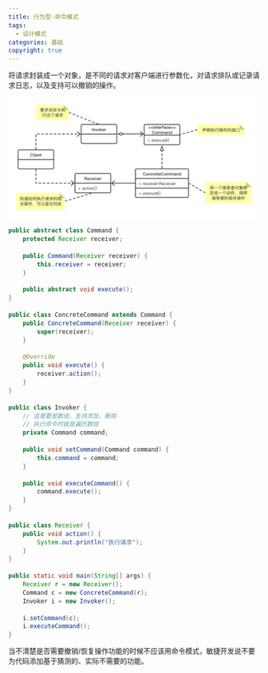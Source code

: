```yaml
---
title: 行为型-命令模式
tags:
  - 设计模式
categories: 基础
copyright: true
---
```


将请求封装成一个对象，是不同的请求对客户端进行参数化，对请求排队或记录请求日志，以及支持可以撤销的操作。

![命令模式](https://raw.githubusercontent.com/wangxiaohong123/p-bed/main/uPic/命令模式.png)

```java
public abstract class Command {
    protected Receiver receiver;
    
    public Command(Receiver receiver) {
        this.receiver = receiver;
    }
    
    public abstract void execute();
}

public class ConcreteCommand extends Command {
    public ConcreteCommand(Receiver receiver) {
        super(receiver);
    }
    
    @Override
    public void execute() {
        receiver.action();
    }
}

public class Invoker {
    // 这里要是数组，支持添加、删除
    // 执行命令时就是遍历数组
    private Command command;
    
    public void setCommand(Command command) {
        this.command = command;
    }
    
    public void executeCommand() {
        command.execute();
    }
}

public class Receiver {
    public void action() {
        System.out.println("执行请求");
    }
}

public static void main(String[] args) {
    Receiver r = new Receiver();
    Command c = new ConcreteCommand(r);
    Invoker i = new Invoker();
    
    i.setCommand(c);
    i.executeCommand();
}
```

当不清楚是否需要撤销/恢复操作功能的时候不应该用命令模式，敏捷开发说不要为代码添加基于猜测的、实际不需要的功能。
